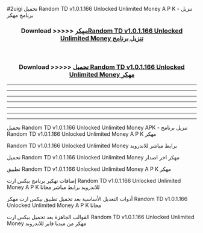 #2uigi تحميل Random TD v1.0.1.166 Unlocked Unlimited Money  A P K - تنزيل برنامج مهكر



<div align="center">
<h3>Download >>>>> <a href="https://runaway1.web.app/?sq=Random TD v1.0.1.166 Unlocked Unlimited Money ">مهكرRandom TD v1.0.1.166 Unlocked Unlimited Money  تنزيل برنامج</a></h3><br>

<h3>Download >>>>> <a href="https://runaway1.web.app/?sq=Random TD v1.0.1.166 Unlocked Unlimited Money ">تحميل Random TD v1.0.1.166 Unlocked Unlimited Money  مهكر</a></h3>
</div>


----------------------------------------------------------

----------------------------------------------------------

----------------------------------------------------------

----------------------------------------------------------

----------------------------------------------------------

----------------------------------------------------------

----------------------------------------------------------

تحميل Random TD v1.0.1.166 Unlocked Unlimited Money  APK - تنزيل برنامج Random TD v1.0.1.166 Unlocked Unlimited Money  A P K مهكر

Random TD v1.0.1.166 Unlocked Unlimited Money  برابط مباشر للاندرويد

تحميل Random TD v1.0.1.166 Unlocked Unlimited Money  مهكر اخر اصدار

تطبيق Random TD v1.0.1.166 Unlocked Unlimited Money  A P K مهكر

إضافات تهكير برنامج بيكس ارت Random TD v1.0.1.166 Unlocked Unlimited Money  A P K للاندرويد برابط مباشر مجانا

أدوات التعديل الأساسية بعد تحميل تطبيق بيكس ارت مهكر Random TD v1.0.1.166 Unlocked Unlimited Money  A P K مجانا

القوالب الجاهزة بعد تحميل بيكس ارت Random TD v1.0.1.166 Unlocked Unlimited Money  مهكر من ميديا فاير للاندرويد


